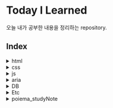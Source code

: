 # Today I Learned
오늘 내가 공부한 내용을 정리하는 repository.

## Index

<details>
  <summary>html</summary>
  <ul>
    <li><a href="https://github.com/LEE-WOO-SEONG/TIL/blob/master/html/html_block-element.md">html_block-element</a></li>
    <li><a href="https://github.com/LEE-WOO-SEONG/TIL/blob/master/html/html_globalattribute.md">html_globalattribute</a></li>
    <li><a href="https://github.com/LEE-WOO-SEONG/TIL/blob/master/html/html_inline-element.md">html_inline-element</a></li>
    <li><a href="https://github.com/LEE-WOO-SEONG/TIL/blob/master/html/html_media-tag.md">html_media-tag</a></li>
    <li><a href="https://github.com/LEE-WOO-SEONG/TIL/blob/master/html/html_table&form.md">html_table&form</a></li>
  </ul>
</details>
<details>
  <summary>css</summary>
    <ul>
      <li><a href="https://github.com/LEE-WOO-SEONG/TIL/blob/master/CSS/css_unit.md">css_unit</a></li>
      <li><a href="https://github.com/LEE-WOO-SEONG/TIL/blob/master/CSS/css_selector&Inheritance.md">css_selector&Inheritance</a></li>
      <li><a href="https://github.com/LEE-WOO-SEONG/TIL/blob/master/CSS/css_font&text.md">css_font&text</a></li>
      <li><a href="https://github.com/LEE-WOO-SEONG/TIL/blob/master/CSS/css_boxmodel.md">css_boxmodel</a></li>
      <li><a href="https://github.com/LEE-WOO-SEONG/TIL/blob/master/CSS/css_background.md">css_background</a></li>
      <li><a href="https://github.com/LEE-WOO-SEONG/TIL/blob/master/CSS/css_float&position.md">css_float&position</a></li>
      <li><a href="https://github.com/LEE-WOO-SEONG/TIL/blob/master/CSS/css_flexiblebox.md">css_flexiblebox</a></li>
      <li><a href="https://github.com/LEE-WOO-SEONG/TIL/blob/master/CSS/css_animation&multi-column.md">css_animation&multi-column</a></li>
      <li><a href="https://github.com/LEE-WOO-SEONG/TIL/blob/master/CSS/css_transition.md">css_transition</a></li>
      <li><a href="https://github.com/LEE-WOO-SEONG/TIL/blob/master/CSS/css_grid.md">css_grid</a></li>
      <li><a href="https://github.com/LEE-WOO-SEONG/TIL/blob/master/CSS/z-index.md">z-index</a></li>
      <li><a href="https://github.com/LEE-WOO-SEONG/TIL/blob/master/CSS/sass(scss).md">sass(scss)</a></li>
      <li><a href="https://github.com/LEE-WOO-SEONG/TIL/blob/master/CSS/display.none&visibility.hidden.md">display.none&visibility.hidden</a></li>
    </ul>
</details>
<details>
    <summary>js</summary>
    <ul>
        <li><a href="https://github.com/LEE-WOO-SEONG/TIL/blob/master/js/js_basic.md">js_basic</a></li>
        <li><a href="https://github.com/LEE-WOO-SEONG/TIL/blob/master/js/js_dictionary.md">js_dictionary</a></li>
        <li><a href="https://github.com/LEE-WOO-SEONG/TIL/blob/master/js/js_grammer.md">js_grammer</a></li>
        <li><a href="https://github.com/LEE-WOO-SEONG/TIL/blob/master/js/declaration_variable.md">declaration_variable</a></li>
        <li><a href="https://github.com/LEE-WOO-SEONG/TIL/blob/master/js/calculator.md">calculator</a></li>
        <li><a href="https://github.com/LEE-WOO-SEONG/TIL/blob/master/js/conditional_statement.md">conditional_statement</a></li>
        <li><a href="https://github.com/LEE-WOO-SEONG/TIL/blob/master/js/loop_statement.md">loop_statement</a></li>
        <li><a href="https://github.com/LEE-WOO-SEONG/TIL/blob/master/js/array.md">array</a></li>
        <li><a href="https://github.com/LEE-WOO-SEONG/TIL/blob/master/js/function.md">function</a></li>
        <li><a href="https://github.com/LEE-WOO-SEONG/TIL/blob/master/js/object.md">object</a></li>
        <li><a href="https://github.com/LEE-WOO-SEONG/TIL/blob/master/js/prototype&class.md">prototype&class</a></li>
        <li><a href="https://github.com/LEE-WOO-SEONG/TIL/blob/master/js/asynchronous.md">asynchronous</a></li>
        <li><a href="https://github.com/LEE-WOO-SEONG/TIL/blob/master/js/promise.md">promise</a></li>
        <li><a href="https://github.com/LEE-WOO-SEONG/TIL/blob/master/js/ajax.md">ajax</a></li>
    </ul>
</details>
<details>
  <summary>aria</summary>
  <ul>
    <li><a href="https://github.com/LEE-WOO-SEONG/TIL/blob/master/aria/aria-landmark.md">aria-landmark</a></li>
  </ul>
</details>
<details>
  <summary>DB</summary>
  <ul>
    <li><a href="https://github.com/LEE-WOO-SEONG/TIL/blob/master/DB/DB(database).md">db(database)</a></li>
    <li><a href="https://github.com/LEE-WOO-SEONG/TIL/blob/master/DB/backup.md">backup</a></li>
  </ul>
</details>
<details>
  <summary>Etc</summary>
  <ul>
    <li><a href="https://github.com/LEE-WOO-SEONG/TIL/blob/master/Etc/favicon.md">favicon</a></li>
    <li><a href="https://github.com/LEE-WOO-SEONG/TIL/blob/master/Etc/opengraph.md">opengraph</a></li>
    <li><a href="https://github.com/LEE-WOO-SEONG/TIL/blob/master/Etc/seo(searchengine_optimize).md">seo(searchengine_optimize)</a></li>
    <li><a href="https://github.com/LEE-WOO-SEONG/TIL/blob/master/Etc/webaccibility.md">webaccibility</a></li>
    <li><a href="https://github.com/LEE-WOO-SEONG/TIL/blob/master/Etc/ASCII&byte.md">ASCII&byte</a></li>
    <li><a href="https://github.com/LEE-WOO-SEONG/TIL/blob/master/Etc/API usage in js.md">API usage in js</a></li>
    <li><a href="https://github.com/LEE-WOO-SEONG/TIL/blob/master/Etc/webpack.md">webpack</a></li>
    <li><a href="https://github.com/LEE-WOO-SEONG/TIL/blob/master/Etc/what is MVC.md">what is MVC</a></li>
      <li><a href="https://github.com/LEE-WOO-SEONG/TIL/blob/master/Etc/localStorage.md">localStorage</a></li>
  </ul>
</details>
<details>
    <summary>poiema_studyNote</summary>
    <ul>
        <li><a href="https://github.com/LEE-WOO-SEONG/TIL/blob/master/Poiema_studyNote/Ch1~3_programming%26comprehension.md">Ch1~3_programming&comprehension</a></li>
        <li><a href="https://github.com/LEE-WOO-SEONG/TIL/blob/master/Poiema_studyNote/Ch4_Variable.md">Ch4_variable</a></li>
        <li><a href="https://github.com/LEE-WOO-SEONG/TIL/blob/master/Poiema_studyNote/Ch5_expression%26statement.md">Ch5_expression&statement</a></li>
        <li><a href="https://github.com/LEE-WOO-SEONG/TIL/blob/master/Poiema_studyNote/Ch6_Datatype.md">Ch6_Datatype</a></li>
        <li><a href="https://github.com/LEE-WOO-SEONG/TIL/blob/master/Poiema_studyNote/Ch7_operator.md#%EC%82%B0%EC%88%A0-%EC%97%B0%EC%82%B0%EC%9E%90">Ch7_operator</a></li>
    	<li><a href="https://github.com/LEE-WOO-SEONG/TIL/blob/master/Poiema_studyNote/Ch8_control-statement.md">Ch8_control-statement</a></li>
        <li><a href="https://github.com/LEE-WOO-SEONG/TIL/blob/master/Poiema_studyNote/Ch9_typecasting.md">Ch9_typecasting</a></li>
        <li><a href="https://github.com/LEE-WOO-SEONG/TIL/blob/master/Poiema_studyNote/Ch10_object.md">Ch10_object</a></li>
        <li><a href="https://github.com/LEE-WOO-SEONG/TIL/blob/master/Poiema_studyNote/Ch11_difference-of-primitive&objecttype.md">Ch11_difference-of-primitive&objecttype</a></li>
        <li><a href="https://github.com/LEE-WOO-SEONG/TIL/blob/master/Poiema_studyNote/Ch12_function.md">Ch12_function</a></li>
        <li><a href="https://github.com/LEE-WOO-SEONG/TIL/blob/master/Poiema_studyNote/Ch13_scope.md">Ch13_scope</a></li>
        <li><a href="https://github.com/LEE-WOO-SEONG/TIL/blob/master/Poiema_studyNote/Ch14_problem-of-globalvariable.md">Ch14_problem-of-globalvariable</a></li>
        <li><a href="https://github.com/LEE-WOO-SEONG/TIL/blob/master/Poiema_studyNote/Ch15_keyword-let,const.md">Ch15_keyword-let,const</a></li>
    <li><a href="https://github.com/LEE-WOO-SEONG/TIL/blob/master/Poiema_studyNote/Ch16_property-attribute.md">Ch16_property-attribute</a></li>
        <li><a href="https://github.com/LEE-WOO-SEONG/TIL/blob/master/Poiema_studyNote/Ch17_object-creatingfunction.md">Ch17_object-creatingfunction</a></li>
            <li><a href="https://github.com/LEE-WOO-SEONG/TIL/blob/master/Poiema_studyNote/Ch18_functionproperty.md">Ch18_functionproperty</a></li>
                <li><a href="https://github.com/LEE-WOO-SEONG/TIL/blob/master/Poiema_studyNote/Ch19_Prototype.md">Ch19_Prototype</a></li>
        <li><a href="https://github.com/LEE-WOO-SEONG/TIL/blob/master/Poiema_studyNote/Ch20_strict mode.md">Ch20_strict mode</a></li>
        <li><a href="https://github.com/LEE-WOO-SEONG/TIL/blob/master/Poiema_studyNote/Ch21_builtin-object.md">Ch21_builtin-object</a></li>
    <li><a href="https://github.com/LEE-WOO-SEONG/TIL/blob/master/Poiema_studyNote/Ch22_this.md">Ch22_this</a></li>
    <li><a href="https://github.com/LEE-WOO-SEONG/TIL/blob/master/Poiema_studyNote/Ch23_execution-context.md">Ch23_execution-context</a></li>
        <li><a href="https://github.com/LEE-WOO-SEONG/TIL/blob/master/Poiema_studyNote/Ch24_Closure.md">Ch24_Closure</a></li>
        <li><a href="https://github.com/LEE-WOO-SEONG/TIL/blob/master/Poiema_studyNote/Ch25_Class.md">Ch25_Class</a></li>
        <li><a href="https://github.com/LEE-WOO-SEONG/TIL/blob/master/Poiema_studyNote/Ch26_additionalFunctions-of-ES6function.md">Ch26_additionalFunctions-of-ES6function</a></li>
    <li><a href="https://github.com/LEE-WOO-SEONG/TIL/blob/master/Poiema_studyNote/Ch27_array.md">Ch27_array</a></li>
        <li><a href="https://github.com/LEE-WOO-SEONG/TIL/blob/master/Poiema_studyNote/Ch28_number.md">Ch28_number</a></li>
        <li><a href="https://github.com/LEE-WOO-SEONG/TIL/blob/master/Poiema_studyNote/Ch29_math.md">Ch29_math</a></li>
                <li><a href="https://github.com/LEE-WOO-SEONG/TIL/blob/master/Poiema_studyNote/Ch31_regexp.md">Ch31_regexp</a></li>
        <li><a href="https://github.com/LEE-WOO-SEONG/TIL/blob/master/Poiema_studyNote/Ch32_string.md">Ch32_string</a></li>
    <li><a href="https://github.com/LEE-WOO-SEONG/TIL/blob/master/Poiema_studyNote/Ch35_spread-syntax.md">Ch35_spread-syntax</a></li>
        <li><a href="https://github.com/LEE-WOO-SEONG/TIL/blob/master/Poiema_studyNote/Ch36_destructuring-assignment.md">Ch36_destructuring-assignment</a></li>
        <li><a href="https://github.com/LEE-WOO-SEONG/TIL/blob/master/Poiema_studyNote/Ch38_Rendering-process.md">Ch38_Rendering-process</a></li>
    <li><a href="https://github.com/LEE-WOO-SEONG/TIL/blob/master/Poiema_studyNote/Ch39_DOM.md">Ch39_DOM</a></li>
        <li><a href="https://github.com/LEE-WOO-SEONG/TIL/blob/master/Poiema_studyNote/Ch40_event.md">Ch40_event</a></li>
        <li><a href="https://github.com/LEE-WOO-SEONG/TIL/blob/master/Poiema_studyNote/ch41_timerfunction.md">Ch41_timerfunction</a></li>
        <li><a href="https://github.com/LEE-WOO-SEONG/TIL/blob/master/Poiema_studyNote/Ch42_asynchronous-programming.md">Ch42_asynchronous-programming</a></li>
        <li><a href="https://github.com/LEE-WOO-SEONG/TIL/blob/master/Poiema_studyNote/Ch47_module.md">Ch47_module</a></li>
        <li><a href="https://github.com/LEE-WOO-SEONG/TIL/blob/master/Poiema_studyNote/Ch43_ajax.md">Ch43_ajax</a></li>
        <li><a href="https://github.com/LEE-WOO-SEONG/TIL/blob/master/Poiema_studyNote/Ch44_restapi.md">Ch44_restapi</a></li>
    </ul>
</details>























